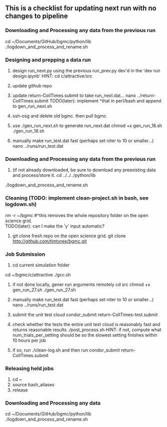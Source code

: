 ## This is a checklist for updating next run with no changes to pipeline

### Downloading and Processing any data from the previous run
cd ~/Documents/GitHub/bgmc/python/lib
./logdown_and_process_and_rename.sh


### Designing and prepping a data run
1. design run_next.py using the previous run_prev.py dev'd in the 'dev run design.ipynb'
HINT:
cd c/attractive/src

1. update github repo
1. update return-CollTimes.submit to take run_next.dat...
nano ../return-CollTimes.submit
TODO(later): implement ^that in perl/bash and append to gen_run_next.sh

1. ssh-osg and delete old  bgmc.  then pull bgmc

1. use ./gen_run_next.sh to generate run_next.dat
chmod +x gen_run_18.sh
./gen_run_18.sh

1. manually make run_test.dat fast (perhaps set niter to 10 or smaller...)
nano ../runs/run_test.dat

### Downloading and Processing any data from the previous run
1. (if not already downloaded, be sure to download any preexisting data and process/store it.
cd ../../../python/lib
<!-- cd ~/Documents/GitHub/bgmc/python/lib -->
./logdown_and_process_and_rename.sh

### Cleaning (TODO: implement clean-project.sh in bash, see logdown.sh)
rm -r ~/bgmc
#^this removes the whole repository folder on the open science grid.  
TODO(later): can I make the 'y' input automatic?
1. git clone fresh repo on the open science grid.
git clone http://github.com/timtyree/bgmc.git

### Job Submission
1. cd current simulation folder
<!-- cd ~/bgmc/c/attractive -->
cd ~/bgmc/c/attractive
./gcc.sh

1. if not done locally, gener run arguments remotely
cd src
chmod +x gen_run_27.sh
./gen_run_27.sh
1. manually make run_test.dat fast (perhaps set niter to 10 or smaller...)
nano ../runs/run_test.dat

1. submit the unit test cloud
condor_submit return-CollTimes-test.submit
1. check whether the tests the entire unit test cloud is reasonably fast and returns reasonable results
./post_process.sh
HINT: if not, compute what num_trials_per_setting should be so the slowest setting finishes within 10 hours per job
1. if so, run
./clean-log.sh
and then run
condor_submit return-CollTimes.submit

### Releasing held jobs
1. cd ~
1. source bash_aliases
1. release

### Downloading and Processing any data
cd ~/Documents/GitHub/bgmc/python/lib
./logdown_and_process_and_rename.sh
